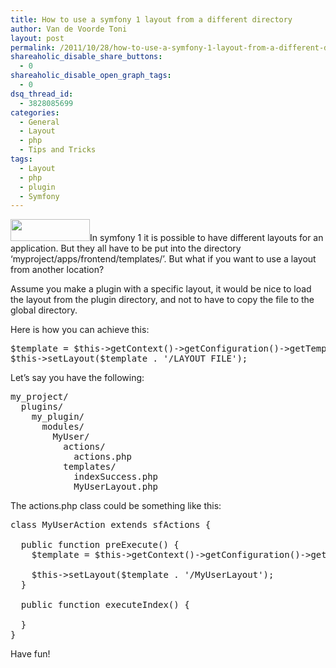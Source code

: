 ```yaml
---
title: How to use a symfony 1 layout from a different directory
author: Van de Voorde Toni
layout: post
permalink: /2011/10/28/how-to-use-a-symfony-1-layout-from-a-different-directory/
shareaholic_disable_share_buttons:
  - 0
shareaholic_disable_open_graph_tags:
  - 0
dsq_thread_id:
  - 3828085699
categories:
  - General
  - Layout
  - php
  - Tips and Tricks
tags:
  - Layout
  - php
  - plugin
  - Symfony
---
```

[<img src="http://www.devexp.eu/wp-content/uploads/2009/04/symfony.jpg" alt="" title="Symfony" width="127" height="35" class="alignright size-full wp-image-727" />][1]In symfony 1 it is possible to have different layouts for an application. But they all have to be put into the directory &#8216;myproject/apps/frontend/templates/&#8217;. But what if you want to use a layout from another location? 

Assume you make a plugin with a specific layout, it would be nice to load the layout from the plugin directory, and not to have to copy the file to the global directory.

Here is how you can achieve this:

<pre class="brush: php; title: ; notranslate" title="">$template = $this-&gt;getContext()-&gt;getConfiguration()-&gt;getTemplateDir('MODULE', 'LAYOUT_FILE.php');
$this-&gt;setLayout($template . '/LAYOUT_FILE');
</pre>

Let&#8217;s say you have the following:

<pre class="brush: plain; title: ; notranslate" title="">my_project/
  plugins/
    my_plugin/
      modules/
        MyUser/
          actions/
            actions.php
          templates/
            indexSuccess.php
            MyUserLayout.php
</pre>

The actions.php class could be something like this:

<pre class="brush: php; title: ; notranslate" title="">class MyUserAction extends sfActions {

  public function preExecute() {
    $template = $this-&gt;getContext()-&gt;getConfiguration()-&gt;getTemplateDir('MyUser', 'MyUserLayout.php');

    $this-&gt;setLayout($template . '/MyUserLayout');
  }

  public function executeIndex() {

  }
}
</pre>

Have fun!

 [1]: http://www.devexp.eu/wp-content/uploads/2009/04/symfony.jpg